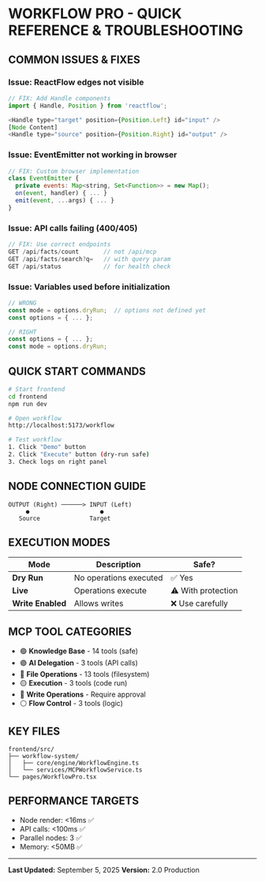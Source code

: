 # WORKFLOW PRO - QUICK REFERENCE & TROUBLESHOOTING

## COMMON ISSUES & FIXES

### **Issue: ReactFlow edges not visible**
```javascript
// FIX: Add Handle components
import { Handle, Position } from 'reactflow';

<Handle type="target" position={Position.Left} id="input" />
[Node Content]
<Handle type="source" position={Position.Right} id="output" />
```

### **Issue: EventEmitter not working in browser**
```javascript
// FIX: Custom browser implementation
class EventEmitter {
  private events: Map<string, Set<Function>> = new Map();
  on(event, handler) { ... }
  emit(event, ...args) { ... }
}
```

### **Issue: API calls failing (400/405)**
```javascript
// FIX: Use correct endpoints
GET /api/facts/count       // not /api/mcp
GET /api/facts/search?q=   // with query param
GET /api/status            // for health check
```

### **Issue: Variables used before initialization**
```javascript
// WRONG
const mode = options.dryRun;  // options not defined yet
const options = { ... };

// RIGHT
const options = { ... };
const mode = options.dryRun;
```

## QUICK START COMMANDS

```bash
# Start frontend
cd frontend
npm run dev

# Open workflow
http://localhost:5173/workflow

# Test workflow
1. Click "Demo" button
2. Click "Execute" button (dry-run safe)
3. Check logs on right panel
```

## NODE CONNECTION GUIDE

```
OUTPUT (Right) ──────> INPUT (Left)
     ●                    ●
   Source              Target
```

## EXECUTION MODES

| Mode | Description | Safe? |
|------|------------|-------|
| **Dry Run** | No operations executed | ✅ Yes |
| **Live** | Operations execute | ⚠️ With protection |
| **Write Enabled** | Allows writes | ❌ Use carefully |

## MCP TOOL CATEGORIES

- 🟢 **Knowledge Base** - 14 tools (safe)
- 🟣 **AI Delegation** - 3 tools (API calls)
- 🔵 **File Operations** - 13 tools (filesystem)
- 🟡 **Execution** - 3 tools (code run)
- 🔴 **Write Operations** - Require approval
- ⚪ **Flow Control** - 3 tools (logic)

## KEY FILES

```
frontend/src/
├── workflow-system/
│   ├── core/engine/WorkflowEngine.ts
│   └── services/MCPWorkflowService.ts
└── pages/WorkflowPro.tsx
```

## PERFORMANCE TARGETS

- Node render: <16ms ✅
- API calls: <100ms ✅  
- Parallel nodes: 3 ✅
- Memory: <50MB ✅

---
**Last Updated:** September 5, 2025
**Version:** 2.0 Production